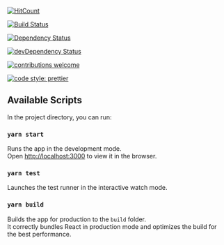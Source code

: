 [![HitCount](http://hits.dwyl.com/JeremyTsaii/hyperplanner.svg)](http://hits.dwyl.com/JeremyTsaii/hyperplanner)

[![Build Status](https://travis-ci.com/JeremyTsaii/hyperplanner.png?branch=master)](https://travis-ci.com/JeremyTsaii/hyperplanner)

[![Dependency Status](https://david-dm.org/{JeremyTsaii}/{hyperplanner}.svg)](https://david-dm.org/JeremyTsaii/hyperplanner)

[![devDependency Status](https://david-dm.org/{JeremyTsaii}/{hyperplanner}/dev-status.svg)](https://david-dm.org/JeremyTsaii/hyperplanner#info=devDependencies)

[![contributions welcome](https://img.shields.io/badge/contributions-welcome-brightgreen.svg?style=flat)](https://github.com/dwyl/esta/issues)

[![code style: prettier](https://img.shields.io/badge/code_style-prettier-ff69b4.svg?style=flat-square)](https://github.com/prettier/prettier)

## Available Scripts

In the project directory, you can run:

### `yarn start`

Runs the app in the development mode.<br />
Open [http://localhost:3000](http://localhost:3000) to view it in the browser.

### `yarn test`

Launches the test runner in the interactive watch mode.<br />

### `yarn build`

Builds the app for production to the `build` folder.<br />
It correctly bundles React in production mode and optimizes the build for the best performance.


